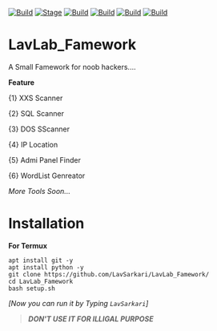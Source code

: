 
[![Build](https://img.shields.io/badge/LavLab_Famework-blue.svg?maxAge=259200)](https://github.com/LavSarkari/LavLab_Famework)
[![Stage](https://img.shields.io/badge/Release-Stable-brightgreen.svg)]()
[![Build](https://img.shields.io/badge/Supported_Android-Linux-orange.svg)]()
[![Build](https://img.shields.io/badge/Available-Termux-red.svg?maxAge=259200)]()
[![Build](https://img.shields.io/badge/Language-python-blue.svg?maxAge=259200)]()
[![Build](https://img.shields.io/badge/contributions-LavSarkari-blue.svg?style=flat)]()


# LavLab_Famework
A Small Famework for noob hackers....

**Feature**

{1} XXS Scanner

{2} SQL Scanner

{3} DOS SScanner  
                                                              
{4} IP Location

{5} Admi Panel Finder

{6} WordList Genreator

*More Tools Soon...*

# Installation
**For Termux**
```
apt install git -y
apt install python -y
git clone https://github.com/LavSarkari/LavLab_Famework/
cd LavLab_Famework
bash setup.sh
```
_[Now you can run it by Typing `LavSarkari`]_
>***DON'T USE IT FOR ILLIGAL PURPOSE***
